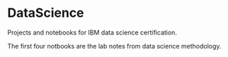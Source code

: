 # DataScience
Projects and notebooks for IBM data science certification.

The first four notbooks are the lab notes from data science methodology.
